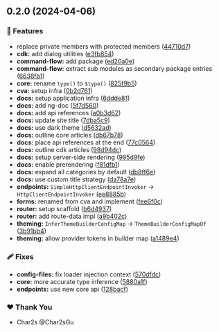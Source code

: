 ## 0.2.0 (2024-04-06)

### 🚀 Features

- replace private members with protected members ([44710d7](https://github.com/TheNightmareX/angularly/commit/44710d7))
- **cdk:** add dialog utilities ([e3fb854](https://github.com/TheNightmareX/angularly/commit/e3fb854))
- **command-flow:** add package ([ed20a0e](https://github.com/TheNightmareX/angularly/commit/ed20a0e))
- **command-flow:** extract sub modules as secondary package entries ([6638fb1](https://github.com/TheNightmareX/angularly/commit/6638fb1))
- **core:** rename `type()` to `$type()` ([825f9b5](https://github.com/TheNightmareX/angularly/commit/825f9b5))
- **cva:** setup infra ([0b2d761](https://github.com/TheNightmareX/angularly/commit/0b2d761))
- **docs:** setup application infra ([6ddde81](https://github.com/TheNightmareX/angularly/commit/6ddde81))
- **docs:** add ng-doc ([5f7d560](https://github.com/TheNightmareX/angularly/commit/5f7d560))
- **docs:** add api references ([a0b3d62](https://github.com/TheNightmareX/angularly/commit/a0b3d62))
- **docs:** update site title ([7dba5c9](https://github.com/TheNightmareX/angularly/commit/7dba5c9))
- **docs:** use dark theme ([d5632ad](https://github.com/TheNightmareX/angularly/commit/d5632ad))
- **docs:** outline core articles ([db67b78](https://github.com/TheNightmareX/angularly/commit/db67b78))
- **docs:** place api references at the end ([77c0564](https://github.com/TheNightmareX/angularly/commit/77c0564))
- **docs:** outline cdk articles ([98d94dc](https://github.com/TheNightmareX/angularly/commit/98d94dc))
- **docs:** setup server-side rendering ([995d9fe](https://github.com/TheNightmareX/angularly/commit/995d9fe))
- **docs:** enable prerendering ([f81dfb1](https://github.com/TheNightmareX/angularly/commit/f81dfb1))
- **docs:** expand all categories by default ([db8ff6e](https://github.com/TheNightmareX/angularly/commit/db8ff6e))
- **docs:** use custom title strategy ([da78a7e](https://github.com/TheNightmareX/angularly/commit/da78a7e))
- **endpoints:** `SimpleHttpClientEndpointInvoker` -> `HttpClientEndpointInvoker` ([ee8885b](https://github.com/TheNightmareX/angularly/commit/ee8885b))
- **forms:** renamed from cva and implement ([fee6f0c](https://github.com/TheNightmareX/angularly/commit/fee6f0c))
- **router:** setup scaffold ([b6d4937](https://github.com/TheNightmareX/angularly/commit/b6d4937))
- **router:** add route-data impl ([a9b402c](https://github.com/TheNightmareX/angularly/commit/a9b402c))
- **theming:** `InferThemeBuilderConfigMap` -> `ThemeBuilderConfigMapOf` ([3b91bb4](https://github.com/TheNightmareX/angularly/commit/3b91bb4))
- **theming:** allow provider tokens in builder map ([a1489e4](https://github.com/TheNightmareX/angularly/commit/a1489e4))

### 🩹 Fixes

- **config-files:** fix loader injection context ([570dfdc](https://github.com/TheNightmareX/angularly/commit/570dfdc))
- **core:** more accurate type inference ([5880a1f](https://github.com/TheNightmareX/angularly/commit/5880a1f))
- **endpoints:** use new core api ([128bacf](https://github.com/TheNightmareX/angularly/commit/128bacf))

### ❤️ Thank You

- Char2s @Char2sGu
